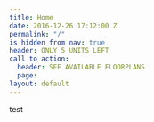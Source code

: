 ```yaml
---
title: Home
date: 2016-12-26 17:12:00 Z
permalink: "/"
is hidden from nav: true
header: ONLY 5 UNITS LEFT
call to action:
  header: SEE AVAILABLE FLOORPLANS
  page: 
layout: default
---
```


test